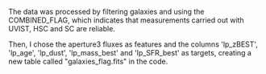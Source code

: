 The data was processed by filtering galaxies and using the COMBINED_FLAG,
which indicates that measurements carried out with UVIST, HSC and SC are reliable.

Then, I chose the aperture3 fluxes as features and the columns 'lp_zBEST', 'lp_age', 'lp_dust', 'lp_mass_best' and 'lp_SFR_best' as targets,
creating a new table called "galaxies_flag.fits" in the code.

